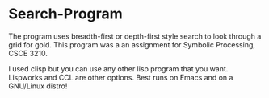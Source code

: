 # Search-Program
The program uses breadth-first or depth-first style search to look through a grid for gold. This program was a an assignment for Symbolic Processing, CSCE 3210.

I used clisp but you can use any other lisp program that you want. Lispworks
and CCL are other options. Best runs on Emacs and on a GNU/Linux distro!

